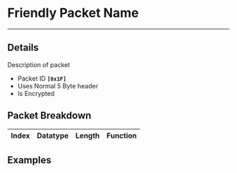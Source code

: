 # Friendly Packet Name #

---


## Details ##

Description of packet
  * Packet ID **`[0x1F]`**
  * Uses Normal 5 Byte header
  * Is Encrypted

## Packet Breakdown ##
| Index | Datatype | Length | Function |
|:------|:---------|:-------|:---------|

## Examples ##